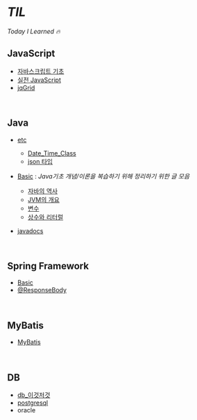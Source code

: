 # *TIL*
*Today I Learned 🔥*
<br>

## JavaScript
* [자바스크립트 기초](https://github.com/keonmon/TIL/blob/main/JavaScript/js_basic.md)
* [실전 JavaScript](https://github.com/keonmon/TIL/tree/main/JavaScript/%EC%8B%A4%EC%A0%84JavaScript)
* [jqGrid](https://github.com/keonmon/TIL/blob/main/JavaScript/jqGrid.md)
<br>

## Java
* [etc](https://github.com/keonmon/TIL/tree/main/Java/etc)
  * [Date_Time_Class](https://github.com/keonmon/TIL/blob/main/Java/etc/Date_Time_Class.md)
  * [json 타입](https://github.com/keonmon/TIL/blob/main/Java/etc/Json.md)   
* [Basic](https://github.com/keonmon/TIL/tree/main/Java/Basic) : *Java기초 개념/이론을 복습하기 위해 정리하기 위한 글 모음* 
  * [자바의 역사](https://github.com/keonmon/TIL/blob/main/Java/Basic/history.md)
  * [JVM의 개요](https://github.com/keonmon/TIL/blob/main/Java/Basic/JVM.md)    
  * [변수](https://github.com/keonmon/TIL/blob/main/Java/Basic/variable.md)   
  * [상수와 리터럴](https://github.com/keonmon/TIL/blob/main/Java/Basic/constant_literal.md)   

* [javadocs](https://github.com/keonmon/TIL/blob/main/Java/Javadocs.md)
<br>

## Spring Framework
* [Basic](https://github.com/keonmon/TIL/blob/main/SpringFramework/Basic.md)
* [@ResponseBody](https://github.com/keonmon/TIL/blob/main/SpringFramework/ResponseBody.md)
<br>

## MyBatis
* [MyBatis](https://github.com/keonmon/TIL/blob/main/MyBatis/MyBatis.md)
<br>
 
## DB
* [db_이것저것](https://github.com/keonmon/TIL/blob/main/DB/db_%EC%9D%B4%EA%B2%83%EC%A0%80%EA%B2%83.md)
* [postgresql](https://github.com/keonmon/TIL/blob/main/DB/postgresql.md)
* oracle
<br>
